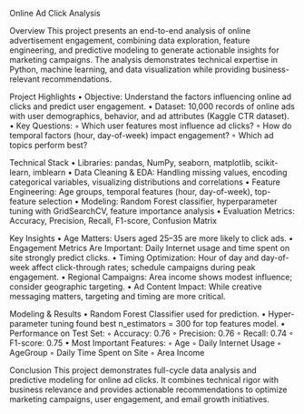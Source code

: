 Online Ad Click Analysis

Overview
This project presents an end-to-end analysis of online advertisement engagement, combining data exploration, feature engineering, and predictive modeling to generate actionable insights for marketing campaigns. The analysis demonstrates technical expertise in Python, machine learning, and data visualization while providing business-relevant recommendations.

Project Highlights
	•	Objective: Understand the factors influencing online ad clicks and predict user engagement.
	•	Dataset: 10,000 records of online ads with user demographics, behavior, and ad attributes (Kaggle CTR dataset).
	•	Key Questions:
	◦	Which user features most influence ad clicks?
	◦	How do temporal factors (hour, day-of-week) impact engagement?
	◦	Which ad topics perform best?

Technical Stack
	•	Libraries: pandas, NumPy, seaborn, matplotlib, scikit-learn, imblearn
	•	Data Cleaning & EDA: Handling missing values, encoding categorical variables, visualizing distributions and correlations
	•	Feature Engineering: Age groups, temporal features (hour, day-of-week), top-feature selection
	•	Modeling: Random Forest classifier, hyperparameter tuning with GridSearchCV, feature importance analysis
	•	Evaluation Metrics: Accuracy, Precision, Recall, F1-score, Confusion Matrix

Key Insights
	•	Age Matters: Users aged 25–35 are more likely to click ads.
	•	Engagement Metrics Are Important: Daily Internet usage and time spent on site strongly predict clicks.
	•	Timing Optimization: Hour of day and day-of-week affect click-through rates; schedule campaigns during peak engagement.
	•	Regional Campaigns: Area income shows modest influence; consider geographic targeting.
	•	Ad Content Impact: While creative messaging matters, targeting and timing are more critical.

Modeling & Results
	•	Random Forest Classifier used for prediction.
	•	Hyper-parameter tuning found best n_estimators = 300 for top features model.
	•	Performance on Test Set:
	◦	Accuracy: 0.76
	◦	Precision: 0.76
	◦	Recall: 0.74
	◦	F1-score: 0.75
	•	Most Important Features:
	◦	Age
	◦	Daily Internet Usage
	◦	AgeGroup
	◦	Daily Time Spent on Site
	◦	Area Income

Conclusion
This project demonstrates full-cycle data analysis and predictive modeling for online ad clicks. It combines technical rigor with business relevance and provides actionable recommendations to optimize marketing campaigns, user engagement, and email growth initiatives.
